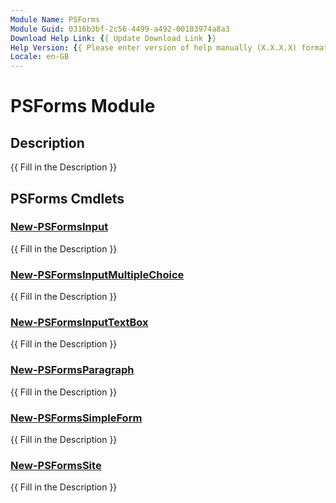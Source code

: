 ```yaml
---
Module Name: PSForms
Module Guid: 0316b3bf-2c56-4499-a492-00183974a8a3
Download Help Link: {{ Update Download Link }}
Help Version: {{ Please enter version of help manually (X.X.X.X) format }}
Locale: en-GB
---
```


# PSForms Module
## Description
{{ Fill in the Description }}

## PSForms Cmdlets
### [New-PSFormsInput](New-PSFormsInput.md)
{{ Fill in the Description }}

### [New-PSFormsInputMultipleChoice](New-PSFormsInputMultipleChoice.md)
{{ Fill in the Description }}

### [New-PSFormsInputTextBox](New-PSFormsInputTextBox.md)
{{ Fill in the Description }}

### [New-PSFormsParagraph](New-PSFormsParagraph.md)
{{ Fill in the Description }}

### [New-PSFormsSimpleForm](New-PSFormsSimpleForm.md)
{{ Fill in the Description }}

### [New-PSFormsSite](New-PSFormsSite.md)
{{ Fill in the Description }}

